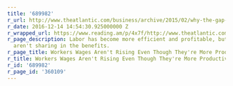 ```yaml
---
title: '689982'
r_url: http://www.theatlantic.com/business/archive/2015/02/why-the-gap-between-worker-pay-and-productivity-is-so-problematic/385931/
r_date: 2016-12-14 14:54:30.925000000 Z
r_wrapped_url: https://www.reading.am/p/4x7f/http://www.theatlantic.com/business/archive/2015/02/why-the-gap-between-worker-pay-and-productivity-is-so-problematic/385931/
r_page_description: Labor has become more efficient and profitable, but employees
  aren't sharing in the benefits.
r_page_title: Workers Wages Aren't Rising Even Though They're More Productive
r_title: Workers Wages Aren't Rising Even Though They're More Productive
r_id: '689982'
r_page_id: '360109'
---
```


